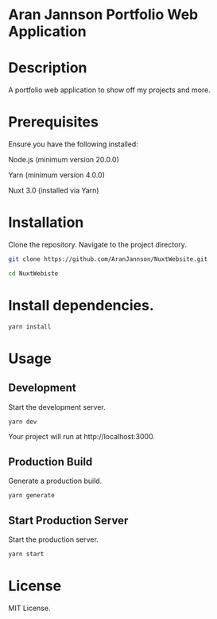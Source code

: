 # Aran Jannson Portfolio Web Application

# Description

A portfolio web application to show off my projects and more.

# Prerequisites
Ensure you have the following installed:

Node.js (minimum version 20.0.0)

Yarn (minimum version 4.0.0)

Nuxt 3.0 (installed via Yarn)


# Installation
Clone the repository.
Navigate to the project directory.

```bash
git clone https://github.com/AranJannson/NuxtWebsite.git

cd NuxtWebiste
```


# Install dependencies.

```bash
yarn install
```

# Usage

## Development

Start the development server.

```bash
yarn dev
```

Your project will run at http://localhost:3000.

## Production Build

Generate a production build.

```bash
yarn generate
```

## Start Production Server

Start the production server.

```bash
yarn start
```

# License
MIT License.
